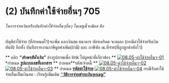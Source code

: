 # (2)    บันทึกค่าใช้จ่ายอื่นๆ  705

###### ในการจ่ายเงินหรือบันทึกค่าใช้จ่ายอื่นๆอื่นๆ ในเมนูนี้จะมีผล คือ
บัญชีค่าใช้จ่าย (ที่กำหนดไว้)จะเพิ่ม และเงินสด ธนาคาร บัตรเคริดต จะลดลง
(กรณีค่าใช้จ่ายรับเงินทันที) อีกทั้ง บันทึกรายงานภาษีมูลค่าเพิ่ม(ถ้ามี) และ
ภาษีหัก ณ.ที่จ่าย(ที่ถูกลูกค้าหักไว้)

** คลิก  _**“อักษรสีน้ำเงิน”**_ ล่างรูปภาพเพื่อ link ไปดูหน้าที่เกี่ยวข้อง **
[![08.05-ค่าใช้จ่ายอื่นๆ-01](http://www.smlaccount.com/manual/wp-content/uploads/2017/10/08.05-ค่าใช้จ่ายอื่นๆ-01.jpg)](http://www.smlaccount.com/manual/wp-content/uploads/2017/10/08.05-ค่าใช้จ่ายอื่นๆ-01.jpg) *กำหนด
**รูปแบบเลขที่เอกสาร** ** กำหนด**รหัสเจ้าหนี้ **
[![08.05-ค่าใช้จ่ายอื่นๆ-02](http://www.smlaccount.com/manual/wp-content/uploads/2017/10/08.05-ค่าใช้จ่ายอื่นๆ-02.jpg)](http://www.smlaccount.com/manual/wp-content/uploads/2017/10/08.05-ค่าใช้จ่ายอื่นๆ-02.jpg)
[![08.05-ค่าใช้จ่ายอื่นๆ-03](http://www.smlaccount.com/manual/wp-content/uploads/2017/10/08.05-ค่าใช้จ่ายอื่นๆ-03.jpg)](http://www.smlaccount.com/manual/wp-content/uploads/2017/10/08.05-ค่าใช้จ่ายอื่นๆ-03.jpg) ** กำหนด
[**รหัสค่าใช้จ่าย**](http://www.smlaccount.com/manual/?page_id=522)
[![08.05-ค่าใช้จ่ายอื่นๆ-04](http://www.smlaccount.com/manual/wp-content/uploads/2017/10/08.05-ค่าใช้จ่ายอื่นๆ-04.jpg)](http://www.smlaccount.com/manual/wp-content/uploads/2017/10/08.05-ค่าใช้จ่ายอื่นๆ-04.jpg)
กรณีรับค่าใช้จ่ายอื่นเป็นเงินสด : เรียนรู้เพิ่มเติม [
_“**วิธีการจ่ายชำระเงินทุกเมนู”**_](http://www.smlaccount.com/manual/?page_id=369)  


